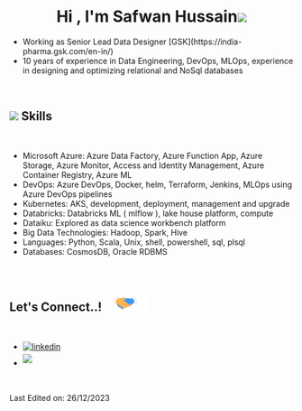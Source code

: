 <h1 align="center"><b>Hi , I'm Safwan Hussain</b><img src="https://media.giphy.com/media/hvRJCLFzcasrR4ia7z/giphy.gif" width="35"></h1>
<ul>
	<li>
	  Working as Senior Lead Data Designer [GSK](https://india-pharma.gsk.com/en-in/) <br>
	</li>
	<li>
	  10 years of experience in Data Engineering, DevOps, MLOps, experience in designing and optimizing relational and NoSql databases
	</li>
</ul>
<br>

## <img src="https://media2.giphy.com/media/QssGEmpkyEOhBCb7e1/giphy.gif?cid=ecf05e47a0n3gi1bfqntqmob8g9aid1oyj2wr3ds3mg700bl&rid=giphy.gif" width ="25"><b> Skills</b>
<br>

* Microsoft Azure: Azure Data Factory, Azure Function App, Azure Storage, Azure Monitor, Access and Identity Management, Azure Container Registry, Azure ML
* DevOps: Azure DevOps, Docker, helm, Terraform, Jenkins, MLOps using Azure DevOps pipelines
* Kubernetes: AKS, development, deployment, management and upgrade
* Databricks: Databricks ML ( mlflow ), lake house platform, compute
* Dataiku: Explored as data science workbench platform
* Big Data Technologies: Hadoop, Spark, Hive
* Languages: Python, Scala, Unix, shell, powershell, sql, plsql
* Databases: CosmosDB, Oracle RDBMS

<br>

## <b> Let's Connect..!</b><img src="https://github.com/safwan-hussain/safwan-hussain/blob/main/assets/gifs/handshake.gif" width ="80">
<br>
<div align='left'>

<ul>

<li>
<a href="https://www.linkedin.com/in/safwan-hussain-b94882111/" target="_blank">
<img src="https://img.shields.io/badge/linkedin:  SafwanHussain-%2300acee.svg?color=405DE6&style=for-the-badge&logo=linkedin&logoColor=white" alt=linkedin style="margin-bottom: 5px;"/>
</a>
</li>


<li>
<a href="mailto:safwan.0310.hussain@gmail.com" target="_blank">
<img src="https://img.shields.io/badge/gmail:  SafwanHussain-%23EA4335.svg?style=for-the-badge&logo=gmail&logoColor=white" t=mail style="margin-bottom: 5px;" />
</a>
</li>

</ul>
	
<br>

Last Edited on: 26/12/2023
